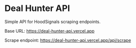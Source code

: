# Deal Hunter API

Simple API for HoodSignals scraping endpoints.

Base URL:
https://deal-hunter-api.vercel.app

Scrape endpoint:
https://deal-hunter-api.vercel.app/api/scrape
